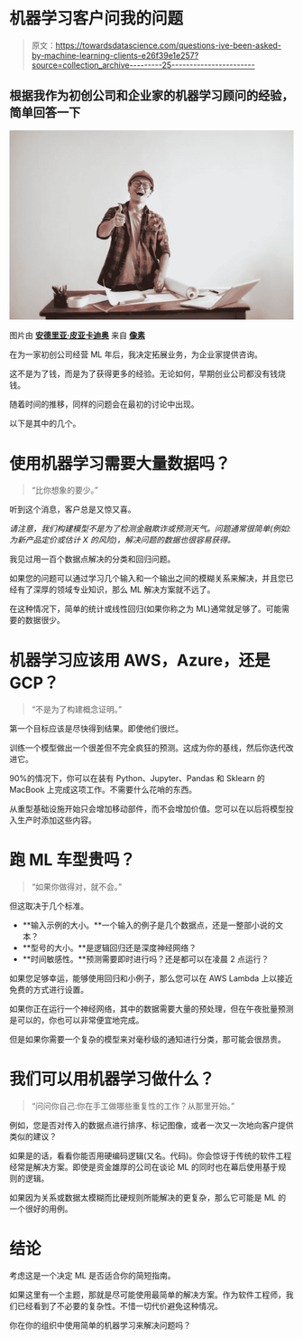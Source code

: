 # 机器学习客户问我的问题

> 原文：<https://towardsdatascience.com/questions-ive-been-asked-by-machine-learning-clients-e26f39e1e257?source=collection_archive---------25----------------------->

## 根据我作为初创公司和企业家的机器学习顾问的经验，简单回答一下

![](img/90533c7b0b7646f5bed401e1181ab319.png)

图片由 [**安德里亚·皮亚卡迪奥**](https://www.pexels.com/@olly?utm_content=attributionCopyText&utm_medium=referral&utm_source=pexels) 来自 [**像素**](https://www.pexels.com/photo/laughing-male-constructor-showing-thumb-up-at-working-desk-3760613/?utm_content=attributionCopyText&utm_medium=referral&utm_source=pexels)

在为一家初创公司经营 ML 年后，我决定拓展业务，为企业家提供咨询。

这不是为了钱，而是为了获得更多的经验。无论如何，早期创业公司都没有钱烧钱。

随着时间的推移，同样的问题会在最初的讨论中出现。

以下是其中的几个。

# **使用机器学习需要大量数据吗？**

> “比你想象的要少。”

听到这个消息，客户总是又惊又喜。

*请注意，我们构建模型不是为了检测金融欺诈或预测天气。问题通常很简单(例如:为新产品定价或估计 X 的风险)，解决问题的数据也很容易获得。*

我见过用一百个数据点解决的分类和回归问题。

如果您的问题可以通过学习几个输入和一个输出之间的模糊关系来解决，并且您已经有了深厚的领域专业知识，那么 ML 解决方案就不远了。

在这种情况下，简单的统计或线性回归(如果你称之为 ML)通常就足够了。可能需要的数据很少。

# **机器学习应该用 AWS，Azure，还是 GCP？**

> “不是为了构建概念证明。”

第一个目标应该是尽快得到结果。即使他们很烂。

训练一个模型做出一个很差但不完全疯狂的预测。这成为你的基线，然后你迭代改进它。

90%的情况下，你可以在装有 Python、Jupyter、Pandas 和 Sklearn 的 MacBook 上完成这项工作。不需要什么花哨的东西。

从重型基础设施开始只会增加移动部件，而不会增加价值。您可以在以后将模型投入生产时添加这些内容。

# **跑 ML 车型贵吗？**

> “如果你做得对，就不会。”

但这取决于几个标准。

*   **输入示例的大小。**一个输入的例子是几个数据点，还是一整部小说的文本？
*   **型号的大小。**是逻辑回归还是深度神经网络？
*   **时间敏感性。**预测需要即时进行吗？还是都可以在凌晨 2 点运行？

如果您足够幸运，能够使用回归和小例子，那么您可以在 AWS Lambda 上以接近免费的方式进行设置。

如果你正在运行一个神经网络，其中的数据需要大量的预处理，但在午夜批量预测是可以的，你也可以非常便宜地完成。

但是如果你需要一个复杂的模型来对毫秒级的通知进行分类，那可能会很昂贵。

# 我们可以用机器学习做什么？

> “问问你自己:你在手工做哪些重复性的工作？从那里开始。”

例如，您是否对传入的数据点进行排序、标记图像，或者一次又一次地向客户提供类似的建议？

如果是的话，看看你能否用硬编码逻辑(又名。代码)。你会惊讶于传统的软件工程经常是解决方案。即使是资金雄厚的公司在谈论 ML 的同时也在幕后使用基于规则的逻辑。

如果因为关系或数据太模糊而比硬规则所能解决的更复杂，那么它可能是 ML 的一个很好的用例。

# **结论**

考虑这是一个决定 ML 是否适合你的简短指南。

如果这里有一个主题，那就是尽可能使用最简单的解决方案。作为软件工程师，我们已经看到了不必要的复杂性。不惜一切代价避免这种情况。

你在你的组织中使用简单的机器学习来解决问题吗？